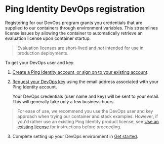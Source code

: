 # Ping Identity DevOps registration

Registering for our DevOps program grants you credentials that are supplied to our containers through environment variables. This streamlines license issues by allowing the container to automatically retrieve an evaluation license upon container startup. 

> Evaluation licenses are short-lived and *not* intended for use in production deployments.

To get your DevOps user and key:

1. [Create a Ping Identity account, or sign on to your existing account](https://www.pingidentity.com/en/account/sign-on.html).
2. [Request your DevOps key](https://bit.ly/ping-devops-request) using the email address associated with your Ping Identity account.

    Your DevOps credentials (user name and key) will be sent to your email. This will generally take only a few business hours.

> For ease of use, we recommend you use the DevOps user and key approach when trying our container and stack examples. However, if you'd rather use an existing Ping Identity product license, see [Use an existing license](existingLicense.md) for instructions before proceeding.

3. Complete setting up your DevOps environment in [Get started](getStarted.md).